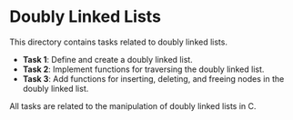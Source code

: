 # Doubly Linked Lists

This directory contains tasks related to doubly linked lists.

- **Task 1**: Define and create a doubly linked list.
- **Task 2**: Implement functions for traversing the doubly linked list.
- **Task 3**: Add functions for inserting, deleting, and freeing nodes in the doubly linked list.

All tasks are related to the manipulation of doubly linked lists in C.
